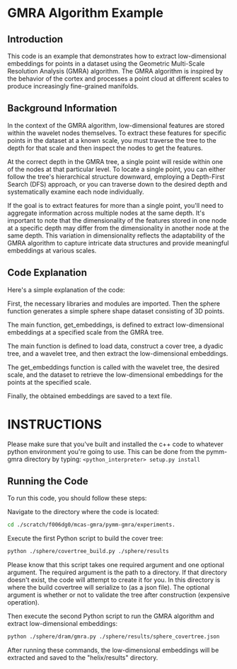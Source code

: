 # GMRA Algorithm Example

## Introduction
This code is an example that demonstrates how to extract low-dimensional embeddings for points in a dataset using the Geometric Multi-Scale Resolution Analysis (GMRA) algorithm. The GMRA algorithm is inspired by the behavior of the cortex and processes a point cloud at different scales to produce increasingly fine-grained manifolds.

## Background Information
In the context of the GMRA algorithm, low-dimensional features are stored within the wavelet nodes themselves. To extract these features for specific points in the dataset at a known scale, you must traverse the tree to the depth for that scale and then inspect the nodes to get the features.

At the correct depth in the GMRA tree, a single point will reside within one of the nodes at that particular level. To locate a single point, you can either follow the tree's hierarchical structure downward, employing a Depth-First Search (DFS) approach, or you can traverse down to the desired depth and systematically examine each node individually.

If the goal is to extract features for more than a single point, you'll need to aggregate information across multiple nodes at the same depth. It's important to note that the dimensionality of the features stored in one node at a specific depth may differ from the dimensionality in another node at the same depth. This variation in dimensionality reflects the adaptability of the GMRA algorithm to capture intricate data structures and provide meaningful embeddings at various scales.

## Code Explanation
Here's a simple explanation of the code:

First, the necessary libraries and modules are imported. Then the sphere function generates a simple sphere shape dataset consisting of 3D points.

The main function, get_embeddings, is defined to extract low-dimensional embeddings at a specified scale from the GMRA tree.

The main function is defined to load data, construct a cover tree, a dyadic tree, and a wavelet tree, and then extract the low-dimensional embeddings.

The get_embeddings function is called with the wavelet tree, the desired scale, and the dataset to retrieve the low-dimensional embeddings for the points at the specified scale.

Finally, the obtained embeddings are saved to a text file.

# INSTRUCTIONS
Please make sure that you've built and installed the c++ code to whatever python environment
you're going to use. This can be done from the pymm-gmra directory by typing:
```<python_interpreter> setup.py install```

## Running the Code
To run this code, you should follow these steps:

Navigate to the directory where the code is located:
```bash
cd ./scratch/f006dg0/mcas-gmra/pymm-gmra/experiments.
```

Execute the first Python script to build the cover tree:
```bash
python ./sphere/covertree_build.py ./sphere/results
```

Please know that this script takes one required argument and one optional argument. The required argument is the path to a directory. If that directory doesn't exist, the code will attempt to create it for you. In this directory is where the build covertree will serialize to (as a json file). The optional argument is whether or not to validate the tree after construction (expensive operation).

Then execute the second Python script to run the GMRA algorithm and extract low-dimensional embeddings:
```bash
python ./sphere/dram/gmra.py ./sphere/results/sphere_covertree.json
```

After running these commands, the low-dimensional embeddings will be extracted and saved to the "helix/results" directory.